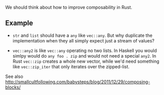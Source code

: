 We should think about how to improve composability in Rust.

## Example
* ```str``` and ```list``` should have a ```any``` like ```vec::any```.
But why duplicate the implementation when they all simply expect just a stream of values?

* ```vec::any2``` is like ```vec::any``` operating no two lists. In Haskell you would simlpy would do ```any foo . zip``` and would not need a special ```any2```.
In Rust ```vec::zip``` creates a whole new vector, while we'd need something like ```vec::zip_iter``` that only iterates over the zipped-list.


See also http://smallcultfollowing.com/babysteps/blog/2011/12/29/composing-blocks/